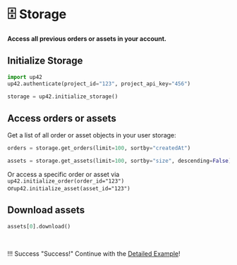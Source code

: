 # :file_cabinet: Storage

**Access all previous orders or assets in your account.**

## Initialize Storage

```python
import up42
up42.authenticate(project_id="123", project_api_key="456")

storage = up42.initialize_storage()
```

## Access orders or assets

Get a list of all order or asset objects in your user storage:

```python
orders = storage.get_orders(limit=100, sortby="createdAt")
```

```python
assets = storage.get_assets(limit=100, sortby="size", descending=False)
```

Or access a specific order or asset via `up42.initialize_order(order_id="123")` or`up42.initialize_asset(asset_id="123")`   

## Download assets

```python
assets[0].download()
```

<br>

!!! Success "Success!"
    Continue with the [Detailed Example](/guides/detailed-example/)!

